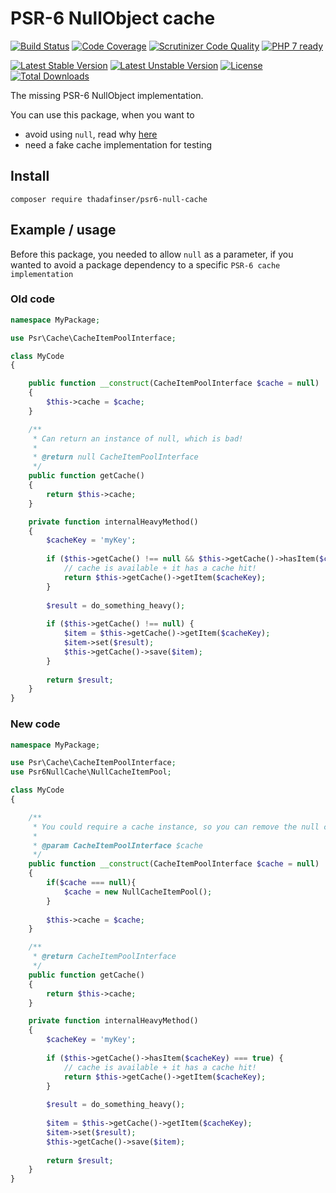 
# PSR-6 NullObject cache

[![Build Status](https://travis-ci.org/ThaDafinser/psr6-null-cache.svg)](https://travis-ci.org/ThaDafinser/psr6-null-cache)
[![Code Coverage](https://scrutinizer-ci.com/g/ThaDafinser/psr6-null-cache/badges/coverage.png?b=master)](https://scrutinizer-ci.com/g/ThaDafinser/psr6-null-cache/?branch=master)
[![Scrutinizer Code Quality](https://scrutinizer-ci.com/g/ThaDafinser/psr6-null-cache/badges/quality-score.png?b=master)](https://scrutinizer-ci.com/g/ThaDafinser/psr6-null-cache/?branch=master)
[![PHP 7 ready](http://php7ready.timesplinter.ch/ThaDafinser/psr6-null-cache/badge.svg)](https://travis-ci.org/ThaDafinser/psr6-null-cache)

[![Latest Stable Version](https://poser.pugx.org/thadafinser/psr6-null-cache/v/stable)](https://packagist.org/packages/thadafinser/psr6-null-cache)
[![Latest Unstable Version](https://poser.pugx.org/thadafinser/psr6-null-cache/v/unstable)](https://packagist.org/packages/thadafinser/psr6-null-cache) 
[![License](https://poser.pugx.org/thadafinser/psr6-null-cache/license)](https://packagist.org/packages/thadafinser/psr6-null-cache)
[![Total Downloads](https://poser.pugx.org/thadafinser/psr6-null-cache/downloads)](https://packagist.org/packages/thadafinser/psr6-null-cache) 

The missing PSR-6 NullObject implementation.

You can use this package, when you want to
 - avoid using `null`, read why [here](http://designpatternsphp.readthedocs.org/en/latest/Behavioral/NullObject/README.html)
 - need a fake cache implementation for testing
 
## Install

```
composer require thadafinser/psr6-null-cache
```

## Example / usage

Before this package, you needed to allow `null` as a parameter, if you wanted to avoid a package dependency to a specific `PSR-6 cache implementation`


### Old code

```php
namespace MyPackage;

use Psr\Cache\CacheItemPoolInterface;

class MyCode
{

    public function __construct(CacheItemPoolInterface $cache = null)
    {
        $this->cache = $cache;
    }

    /**
     * Can return an instance of null, which is bad!
     *
     * @return null CacheItemPoolInterface
     */
    public function getCache()
    {
        return $this->cache;
    }

    private function internalHeavyMethod()
    {
        $cacheKey = 'myKey';
        
        if ($this->getCache() !== null && $this->getCache()->hasItem($cacheKey) === true) {
            // cache is available + it has a cache hit!
            return $this->getCache()->getItem($cacheKey);
        }
        
        $result = do_something_heavy();
        
        if ($this->getCache() !== null) {
            $item = $this->getCache()->getItem($cacheKey);
            $item->set($result);
            $this->getCache()->save($item);
        }
        
        return $result;
    }
}

```

### New code

```php
namespace MyPackage;

use Psr\Cache\CacheItemPoolInterface;
use Psr6NullCache\NullCacheItemPool;

class MyCode
{

    /**
     * You could require a cache instance, so you can remove the null check in __construct() as well
     * 
     * @param CacheItemPoolInterface $cache
     */
    public function __construct(CacheItemPoolInterface $cache = null)
    {
        if($cache === null){
            $cache = new NullCacheItemPool();
        }
        
        $this->cache = $cache;
    }

    /**
     * @return CacheItemPoolInterface
     */
    public function getCache()
    {
        return $this->cache;
    }

    private function internalHeavyMethod()
    {
        $cacheKey = 'myKey';
        
        if ($this->getCache()->hasItem($cacheKey) === true) {
            // cache is available + it has a cache hit!
            return $this->getCache()->getItem($cacheKey);
        }
        
        $result = do_something_heavy();
        
        $item = $this->getCache()->getItem($cacheKey);
        $item->set($result);
        $this->getCache()->save($item);
        
        return $result;
    }
}
```